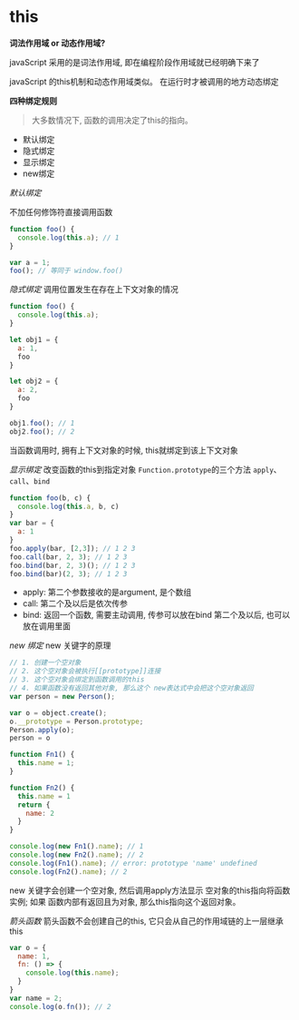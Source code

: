 # this

**词法作用域 or 动态作用域?**

javaScript 采用的是词法作用域, 即在编程阶段作用域就已经明确下来了

javaScript 的this机制和动态作用域类似。 在运行时才被调用的地方动态绑定

**四种绑定规则**
>大多数情况下, 函数的调用决定了this的指向。
- 默认绑定
- 隐式绑定
- 显示绑定
- new绑定

*默认绑定*

不加任何修饰符直接调用函数
```js
function foo() {
  console.log(this.a); // 1
}

var a = 1;
foo(); // 等同于 window.foo()
```

*隐式绑定*
调用位置发生在存在上下文对象的情况
```js
function foo() {
  console.log(this.a);
}

let obj1 = {
  a: 1,
  foo
}

let obj2 = {
  a: 2,
  foo
}

obj1.foo(); // 1
obj2.foo(); // 2
```
当函数调用时, 拥有上下文对象的时候, this就绑定到该上下文对象

*显示绑定*
改变函数的this到指定对象
`Function.prototype`的三个方法 `apply`、`call`、`bind`

```js
function foo(b, c) {
  console.log(this.a, b, c)
}
var bar = {
  a: 1
}
foo.apply(bar, [2,3]); // 1 2 3
foo.call(bar, 2, 3); // 1 2 3
foo.bind(bar, 2, 3)(); // 1 2 3
foo.bind(bar)(2, 3); // 1 2 3
```
- apply: 第二个参数接收的是argument, 是个数组
- call: 第二个及以后是依次传参
- bind: 返回一个函数, 需要主动调用, 传参可以放在bind 第二个及以后, 也可以放在调用里面

*new 绑定*
new 关键字的原理
```js
// 1. 创建一个空对象
// 2. 这个空对象会被执行[[prototype]]连接
// 3. 这个空对象会绑定到函数调用的this
// 4. 如果函数没有返回其他对象, 那么这个 new表达式中会把这个空对象返回
var person = new Person();

var o = object.create();
o.__prototype = Person.prototype;
Person.apply(o);
person = o
```

```js
function Fn1() {
  this.name = 1;
}

function Fn2() {
  this.name = 1
  return {
    name: 2
  }
}

console.log(new Fn1().name); // 1
console.log(new Fn2().name); // 2
console.log(Fn1().name); // error: prototype 'name' undefined
console.log(Fn2().name); // 2
```
new 关键字会创建一个空对象, 然后调用apply方法显示 空对象的this指向将函数实例;
如果 函数内部有返回且为对象, 那么this指向这个返回对象。

*箭头函数*
箭头函数不会创建自己的this, 它只会从自己的作用域链的上一层继承this
```js
var o = {
  name: 1,
  fn: () => {
    console.log(this.name);
  }
}
var name = 2;
console.log(o.fn()); // 2
```